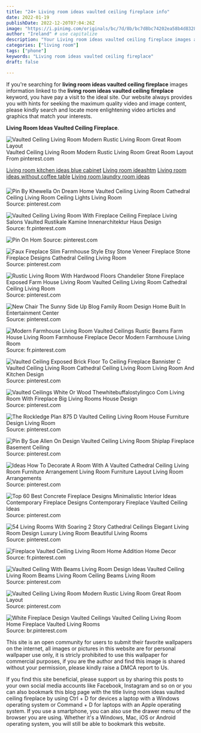 ```yaml
---
title: "24+ Living room ideas vaulted ceiling fireplace info"
date: 2022-01-19
publishDate: 2022-12-20T07:04:26Z
image: "https://i.pinimg.com/originals/bc/7d/8b/bc7d8bc74202ea58b4d83281829e5d39.jpg"
author: "Ireland" # use capitalize
description: "Your Living room ideas vaulted ceiling fireplace images are ready in this website. Living room ideas vaulted ceiling fireplace are a topic that is being searched for and liked by netizens now. You can Find and Download the Living room ideas vaulted ceiling fireplace files here. Get all royalty-free photos and vectors."
categories: ["living room"]
tags: ["phone"]
keywords: "Living room ideas vaulted ceiling fireplace"
draft: false

---
```


If you're searching for **living room ideas vaulted ceiling fireplace** images information linked to the **living room ideas vaulted ceiling fireplace** keyword, you have pay a visit to the ideal  site.  Our website always  provides you with  hints  for seeking  the maximum  quality video and image  content, please kindly search and locate more enlightening video articles and graphics  that match your interests.

**Living Room Ideas Vaulted Ceiling Fireplace**. 

![Vaulted Ceiling Living Room Modern Rustic Living Room Great Room Layout](https://i.pinimg.com/originals/bd/93/48/bd9348373e2eff1c7c6afd02985f6acf.jpg "Vaulted Ceiling Living Room Modern Rustic Living Room Great Room Layout")
Vaulted Ceiling Living Room Modern Rustic Living Room Great Room Layout From pinterest.com

[Living room kitchen ideas blue cabinet](/living-room-kitchen-ideas-blue-cabinet/)
[Living room ideashtm](/living-room-ideashtm/)
[Living room ideas without coffee table](/living-room-ideas-without-coffee-table/)
[Living room laundry room ideas](/living-room-laundry-room-ideas/)



### 

 


![Pin By Khewella On Dream Home Vaulted Ceiling Living Room Cathedral Ceiling Living Room Ceiling Lights Living Room](https://i.pinimg.com/originals/02/8f/a8/028fa8842a78ae4677507f9fb6db8621.jpg "Pin By Khewella On Dream Home Vaulted Ceiling Living Room Cathedral Ceiling Living Room Ceiling Lights Living Room")
Source: pinterest.com

 

![Vaulted Ceiling Living Room With Fireplace Ceiling Fireplace Living Salons Vaulted Rustikale Kamine Innenarchitektur Haus Design](https://i.pinimg.com/564x/da/cd/32/dacd32240ab3dc099e2a7a2852bfad26.jpg "Vaulted Ceiling Living Room With Fireplace Ceiling Fireplace Living Salons Vaulted Rustikale Kamine Innenarchitektur Haus Design")
Source: fr.pinterest.com

 

![Pin On Hom](https://i.pinimg.com/originals/7d/f1/64/7df164c13f6dca16c39184431a63eaf0.jpg "Pin On Hom")
Source: pinterest.com

 

![Faux Fireplace Slim Farmhouse Style Etsy Stone Veneer Fireplace Stone Fireplace Designs Cathedral Ceiling Living Room](https://i.pinimg.com/originals/85/d5/02/85d5027619d01ad43af49f3bcc56e48e.jpg "Faux Fireplace Slim Farmhouse Style Etsy Stone Veneer Fireplace Stone Fireplace Designs Cathedral Ceiling Living Room")
Source: pinterest.com

 

![Rustic Living Room With Hardwood Floors Chandelier Stone Fireplace Exposed Farm House Living Room Vaulted Ceiling Living Room Cathedral Ceiling Living Room](https://i.pinimg.com/originals/4a/44/cf/4a44cff3bf9ff1402d60e90863814bb9.jpg "Rustic Living Room With Hardwood Floors Chandelier Stone Fireplace Exposed Farm House Living Room Vaulted Ceiling Living Room Cathedral Ceiling Living Room")
Source: pinterest.com

 

![New Chair The Sunny Side Up Blog Family Room Design Home Built In Entertainment Center](https://i.pinimg.com/originals/7a/cc/f1/7accf14983778615200926a0fce81f46.jpg "New Chair The Sunny Side Up Blog Family Room Design Home Built In Entertainment Center")
Source: pinterest.com

 

![Modern Farmhouse Living Room Vaulted Ceilings Rustic Beams Farm House Living Room Farmhouse Fireplace Decor Modern Farmhouse Living Room](https://i.pinimg.com/originals/cc/8e/b2/cc8eb240c5f4f0dedf3d36409ced9aaa.png "Modern Farmhouse Living Room Vaulted Ceilings Rustic Beams Farm House Living Room Farmhouse Fireplace Decor Modern Farmhouse Living Room")
Source: fr.pinterest.com

 

![Vaulted Ceiling Exposed Brick Floor To Ceiling Fireplace Bannister C Vaulted Ceiling Living Room Cathedral Ceiling Living Room Living Room And Kitchen Design](https://i.pinimg.com/originals/dc/a7/84/dca78454562c292505e384afb7583a35.jpg "Vaulted Ceiling Exposed Brick Floor To Ceiling Fireplace Bannister C Vaulted Ceiling Living Room Cathedral Ceiling Living Room Living Room And Kitchen Design")
Source: pinterest.com

 

![Vaulted Ceilings White Or Wood Thewhitebuffalostylingco Com Living Room With Fireplace Big Living Rooms House Design](https://i.pinimg.com/originals/e2/2b/ca/e22bca7a5bfc777e985e5edda988ba2a.jpg "Vaulted Ceilings White Or Wood Thewhitebuffalostylingco Com Living Room With Fireplace Big Living Rooms House Design")
Source: pinterest.com

 

![The Rockledge Plan 875 D Vaulted Ceiling Living Room House Furniture Design Living Room](https://i.pinimg.com/originals/b2/8d/16/b28d1680fbe973afc48af2f9505b0848.jpg "The Rockledge Plan 875 D Vaulted Ceiling Living Room House Furniture Design Living Room")
Source: pinterest.com

 

![Pin By Sue Allen On Design Vaulted Ceiling Living Room Shiplap Fireplace Basement Ceiling](https://i.pinimg.com/originals/a4/60/cf/a460cf0e87cbc5143b58f5c65ea3ad9b.jpg "Pin By Sue Allen On Design Vaulted Ceiling Living Room Shiplap Fireplace Basement Ceiling")
Source: pinterest.com

 

![Ideas How To Decorate A Room With A Vaulted Cathedral Ceiling Living Room Furniture Arrangement Living Room Furniture Layout Living Room Arrangements](https://i.pinimg.com/originals/4a/a9/ff/4aa9ff3c43b2641a50b8cdbe22b722dd.jpg "Ideas How To Decorate A Room With A Vaulted Cathedral Ceiling Living Room Furniture Arrangement Living Room Furniture Layout Living Room Arrangements")
Source: pinterest.com

 

![Top 60 Best Concrete Fireplace Designs Minimalistic Interior Ideas Contemporary Fireplace Designs Contemporary Fireplace Vaulted Ceiling Ideas](https://i.pinimg.com/originals/d2/99/96/d29996d2a213c4e3bdc9537ae437d03d.png "Top 60 Best Concrete Fireplace Designs Minimalistic Interior Ideas Contemporary Fireplace Designs Contemporary Fireplace Vaulted Ceiling Ideas")
Source: pinterest.com

 

![54 Living Rooms With Soaring 2 Story Cathedral Ceilings Elegant Living Room Design Luxury Living Room Beautiful Living Rooms](https://i.pinimg.com/originals/a6/c2/13/a6c2131c7dbd150010173576895c0312.jpg "54 Living Rooms With Soaring 2 Story Cathedral Ceilings Elegant Living Room Design Luxury Living Room Beautiful Living Rooms")
Source: pinterest.com

 

![Fireplace Vaulted Ceiling Living Room Home Addition Home Decor](https://i.pinimg.com/originals/21/6c/50/216c50dabbe7680f59ea865059fafb6f.jpg "Fireplace Vaulted Ceiling Living Room Home Addition Home Decor")
Source: fr.pinterest.com

 

![Vaulted Ceiling With Beams Living Room Design Ideas Vaulted Ceiling Living Room Beams Living Room Ceiling Beams Living Room](https://i.pinimg.com/736x/f4/61/e0/f461e0dcdc04c94d611030d576899bea.jpg "Vaulted Ceiling With Beams Living Room Design Ideas Vaulted Ceiling Living Room Beams Living Room Ceiling Beams Living Room")
Source: pinterest.com

 

![Vaulted Ceiling Living Room Modern Rustic Living Room Great Room Layout](https://i.pinimg.com/originals/bd/93/48/bd9348373e2eff1c7c6afd02985f6acf.jpg "Vaulted Ceiling Living Room Modern Rustic Living Room Great Room Layout")
Source: pinterest.com

 

![White Fireplace Design Vaulted Ceilings Vaulted Ceiling Living Room Home Fireplace Vaulted Living Rooms](https://i.pinimg.com/originals/bc/7d/8b/bc7d8bc74202ea58b4d83281829e5d39.jpg "White Fireplace Design Vaulted Ceilings Vaulted Ceiling Living Room Home Fireplace Vaulted Living Rooms")
Source: br.pinterest.com

 

This site is an open community for users to submit their favorite wallpapers on the internet, all images or pictures in this website are for personal wallpaper use only, it is stricly prohibited to use this wallpaper for commercial purposes, if you are the author and find this image is shared without your permission, please kindly raise a DMCA report to Us.

If you find this site beneficial, please support us by sharing this posts to your own social media accounts like Facebook, Instagram and so on or you can also bookmark this blog page with the title living room ideas vaulted ceiling fireplace by using Ctrl + D for devices a laptop with a Windows operating system or Command + D for laptops with an Apple operating system. If you use a smartphone, you can also use the drawer menu of the browser you are using. Whether it's a Windows, Mac, iOS or Android operating system, you will still be able to bookmark this website.
